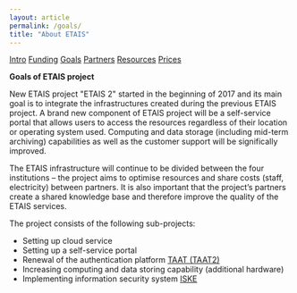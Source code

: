 ```yaml
---
layout: article
permalink: /goals/
title: "About ETAIS"
---
```

<a href="../about/" class="btn-info"> Intro</a>
<a href="../funding/" class="btn-info"> Funding</a>
<a href="../goals/" class="btn-success"> Goals</a>
<a href="../partners/" class="btn-info"> Partners</a>
<a href="/resources/" class="btn-info"> Resources</a>
<a href="../prices/" class="btn-info"> Prices</a>

**Goals of ETAIS project**

New ETAIS project "ETAIS 2" started in the beginning of 2017 and its main goal is to integrate the infrastructures created during the previous ETAIS project. A brand new component of ETAIS project will be a self-service portal that allows users to access the resources regardless of their location or operating system used. Computing and data storage (including mid-term archiving) capabilities as well as the customer support will be significally improved.

The ETAIS infrastructure will continue to be divided between the four institutions – the project aims to optimise resources and share costs (staff, electricity) between partners. It is also important that the project’s partners create a shared knowledge base and therefore improve the quality of the ETAIS services.

The project consists of the following sub-projects:

- Setting up cloud service  
- Setting up a self-service portal  
- Renewal of the authentication platform [TAAT (TAAT2)](http://taat.edu.ee/main/about/?lang=en "TAAT info")  
- Increasing computing and data storing capability (additional hardware)  
- Implementing information security system  [ISKE](https://www.ria.ee/en/iske-en.html "RIA ISKE page")  
